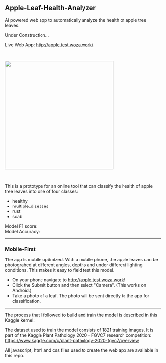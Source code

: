 ## Apple-Leaf-Health-Analyzer
Ai powered web app to automatically analyze the health of apple tree leaves.

Under Construction...


Live Web App: http://apple.test.woza.work/

<br>

<img src="http://apple.test.woza.work/assets/app_pic.png" width="350"></img>

<br>

This is a prototype for an online tool that can classify the health of apple tree leaves into one of four classes:
- healthy
- multiple_diseases
- rust
- scab


Model F1 score: <br>
Model Accuracy: 

<hr>

### Mobile-First

The app is mobile optimized. With a mobile phone, the apple leaves can be photograhed at different angles, depths and under different lighting conditions. This makes it easy to field test this model.

- On your phone navigate to http://apple.test.woza.work/
- Click the Submit button and then select "Camera". (This works on Android.)
- Take a photo of a leaf. The photo will be sent directly to the app for classification.

<hr>


The process that I followed to build and train the model is described in this Kaggle kernel:<br>



The dataset used to train the model consists of 1821 training images. It is part of the Kaggle Plant Pathology 2020 - FGVC7 research competition:<br>
https://www.kaggle.com/c/plant-pathology-2020-fgvc7/overview

All javascript, html and css files used to create the web app are available in this repo.

